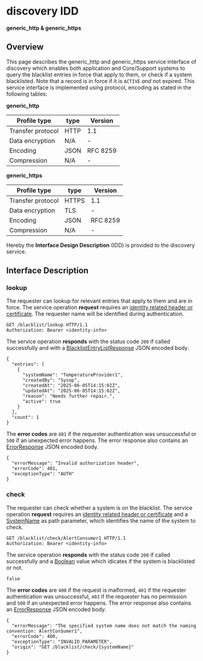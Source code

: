 # discovery IDD
**generic_http & generic_https**

## Overview

This page describes the generic_http and generic_https service interface of discovery which enables both application and Core/Support systems to query the blacklist entries in force that apply to them, or check if a system blacklisted. Note that a record is in force if it is `ACTIVE` _and_ not expired.
This service interface is implemented using protocol, encoding as stated in the following tables:

**generic_http**

Profile type | type | Version
--- | --- | ---
Transfer protocol | HTTP | 1.1
Data encryption | N/A | -
Encoding | JSON | RFC 8259
Compression | N/A | -

**generic_https**

Profile type | type | Version
--- | --- | ---
Transfer protocol | HTTPS | 1.1
Data encryption | TLS | -
Encoding | JSON | RFC 8259
Compression | N/A | -

Hereby the **Interface Design Description** (IDD) is provided to the discovery service.

## Interface Description

### lookup

The requester can lookup for relevant entries that apply to them and are in force. The service operation **request** requires an [identity related header or certificate](../authentication_policy.md/#http). The requester name will be identified during authentication.

```
GET /blacklist/lookup HTTP/1.1
Authorization: Bearer <identity-info>
```
The service operation **responds** with the status code `200` if called successfully and with a [BlacklistEntryListResponse](../data-models/blacklist-entry-list-response.md) JSON encoded body.

```
{
  "entries": [
    {
      "systemName": "TemperatureProvider1",
      "createdBy": "Sysop",
      "createdAt": "2025-06-05T14:15:02Z",
      "updatedAt": "2025-06-05T14:15:02Z",
      "reason": "Needs further repair.",
      "active": true
    }
  ],
  "count": 1
}
```
The **error codes** are `401` if the requester authentication was unsuccessful or `500` if an unexpected error happens. The error response also contains an
[ErrorResponse](../data-models/error-response.md) JSON encoded body.

```
{
  "errorMessage": "Invalid authorization header",
  "errorCode": 401,
  "exceptionType": "AUTH"
}
```

### check

The requester can check whether a system is on the blacklist. The service operation **request** requires an [identity related header or certificate](../authentication_policy.md/#http) and a [SystemName](../primitives.md#systemname) as path parameter, which identifies the name of the system to check.

```
GET /blacklist/check/AlertConsumer1 HTTP/1.1
Authorization: Bearer <identity-info>
```

The service operation **responds** with the status code `200` if called successfully and a [Boolean](../primitives.md#boolean) value which idicates if the system is blacklisted or not.

```
false
```

The **error codes** are `400` if the request is malformed, `401` if the requester authentication was unsuccessful, `403` if the requester has no permission and `500` if an unexpected error happens. The error response also contains an [ErrorResponse](../data-models/error-response.md) JSON encoded body.

```
{
  "errorMessage": "The specified system name does not match the naming convention: AlertCon$umer1",
  "errorCode": 400,
  "exceptionType": "INVALID_PARAMETER",
  "origin": "GET /blacklist/check/{systemName}"
}
```